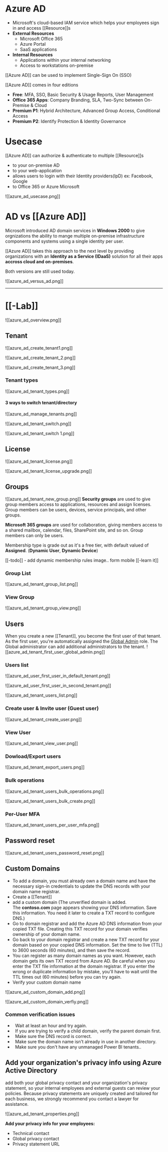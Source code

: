 # Azure AD

- Microsoft's cloud-based IAM service which helps your employees sign in and access [[Resource]]s
- **External Resources**
	- Microsoft Office 365
	- Azure Portal
	- SaaS applications
- **Internal Resources**
	- Applications within your internal networking
	- Access to workstations on-premise

[[Azure AD]] can be used to implement Single-Sign On (SSO) 

[[Azure AD]] comes in four editions
- **Free**: MFA, SSO, Basic Security & Usage Reports, User Management
- **Office 365 Apps**: Company Branding, SLA, Two-Sync between On-Premise & Cloud
- **Premium P1**: Hybrid Architecture, Advanced Group Access, Conditional Access
- **Premium P2**: Identify Protection & Identity Governance

# Usecase

[[Azure AD]] can authorize & authenticate to multiple [[Resource]]s
- to your on-premise AD
- to your web-application
- allows users to login with their Identity providers(IpD) ex: Facebook, Google
- to Office 365 or Azure Microsoft

![[azure_ad_usecase.png]]


# AD vs [[Azure AD]]

Microsoft introduced AD domain services in **Windows 2000** to give orgnizations the ability to mange multiple on-premise infrastructure components and systems using a single identity per user.

[[Azure AD]] takes this approach to the next level by providing organizations with an **Identity as a Service (IDaaS)** solution for all their apps **accross cloud and on-premises**. 

Both versions are still used today.

![[azure_ad_versus_ad.png]]


----

# [[-Lab]]


![[azure_ad_overview.png]]

## Tenant

![[azure_ad_create_tenant1.png]]

![[azure_ad_create_tenant_2.png]]

![[azure_ad_create_tenant_3.png]]

### Tenant types

![[azure_ad_tenant_types.png]]


#### 3 ways to switch tenant/directory

![[azure_ad_manage_tenants.png]]


![[azure_ad_tenant_switch.png]]

![[azure_ad_tenant_switch 1.png]]


## License

![[azure_ad_tenant_license.png]]

![[azure_ad_tenant_license_upgrade.png]]


## Groups

![[azure_ad_tenant_new_group.png]]
**Security groups** are used to give group members access to applications, resources and assign licenses. Group members can be users, devices, service principals, and other groups.  
  
**Microsoft 365 groups** are used for collaboration, giving members access to a shared mailbox, calendar, files, SharePoint site, and so on. Group members can only be users.

Membership type is grade out as it's a free tier, with default valued of **Assigned**. (**Dynamic User**, **Dynamic Device**)

[[-todo]] - add dynamic membership rules image.. form mobile
[[-learn it]]

### Group List

![[azure_ad_tenant_group_list.png]]

### View Group

![[azure_ad_tenant_group_view.png]]

## Users

When you create a new [[Tenant]], you become the first user of that tenant. As the first user, you're automatically assigned the [Global Admin](https://learn.microsoft.com/en-us/azure/active-directory/roles/permissions-reference#global-administrator) role. The Global administrator can add additional administrators to the tenant.
![[azure_ad_tenant_first_user_global_admin.png]]

### Users list

![[azure_ad_user_first_user_in_default_tenant.png]]

![[azure_ad_user_first_user_in_second_tenant.png]]


![[azure_ad_tenant_users_list.png]]


### Create user & Invite user (Guest user)

![[azure_ad_tenant_create_user.png]]


### View User

![[azure_ad_tenant_view_user.png]]

### Dowload/Export users

![[azure_ad_tenant_export_users.png]]

### Bulk operations

![[azure_ad_tenant_users_bulk_operations.png]]

![[azure_ad_tenant_users_bulk_create.png]]

### Per-User MFA

![[azure_ad_tenant_users_per_user_mfa.png]]

## Password reset

![[azure_ad_tenant_users_password_reset.png]]


## Custom Domains

* To add a domain, you must already own a domain name and have the necessary sign-in credentials to update the DNS records with your domain name registrar.
* Create a [[Tenant]]
* add a custom domain (The unverified domain is added. The **contoso.com** page appears showing your DNS information. Save this information. You need it later to create a TXT record to configure DNS.)
* Go to domain registrar and add the Azure AD DNS information from your copied TXT file. Creating this TXT record for your domain verifies ownership of your domain name.
* Go back to your domain registrar and create a new TXT record for your domain based on your copied DNS information. Set the time to live (TTL) to 3600 seconds (60 minutes), and then save the record.
* You can register as many domain names as you want. However, each domain gets its own TXT record from Azure AD. Be careful when you enter the TXT file information at the domain registrar. If you enter the wrong or duplicate information by mistake, you'll have to wait until the TTL times out (60 minutes) before you can try again.
* Verify your custom domain name


![[azure_ad_custom_domain_add.png]]

![[azure_ad_custom_domain_verfiy.png]]

### Common verification issues
-   Wait at least an hour and try again.
-   If you are trying to verify a child domain, verify the parent domain first. 
-   Make sure the DNS record is correct. 
-   Make sure the domain name isn't already in use in another directory. 
-   Make sure you don't have any unmanaged Power BI tenants..


## Add your organization's privacy info using Azure Active Directory

add both your global privacy contact and your organization's privacy statement, so your internal employees and external guests can review your policies. Because privacy statements are uniquely created and tailored for each business, we strongly recommend you contact a lawyer for assistance.

![[azure_ad_tenant_properties.png]]

**Add your privacy info for your employees:**
- Technical contact
- Global privacy contact
- Privacy statement URL

